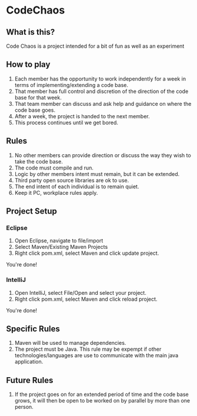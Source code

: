 # CodeChaos
## What is this?
Code Chaos is a project intended for a bit of fun as well as an experiment
## How to play
1. Each member has the opportunity to work independently for a week in terms of implementing/extending a code base. 
2. That member has full control and discretion of the direction of the code base for that week.
3. That team member can discuss and ask help and guidance on where the code base goes.
4. After a week, the project is handed to the next member.
5. This process continues until we get bored.

## Rules
1. No other members can provide direction or discuss the way they wish to take the code base.
2. The code must compile and run.
3. Logic by other members intent must remain, but it can be extended.
4. Third party open source libraries are ok to use.
5. The end intent of each individual is to remain quiet.
6. Keep it PC, workplace rules apply.

## Project Setup
### Eclipse
1. Open Eclipse, navigate to file/import
2. Select Maven/Existing Maven Projects
3. Right click pom.xml, select Maven and click update project.

You're done!
### IntelliJ
1. Open IntelliJ, select File/Open and select your project.
2. Right click pom.xml, select Maven and click reload project.

You're done!

## Specific Rules
1. Maven will be used to manage dependencies.
2. The project must be Java. This rule may be expempt if other technologies/languages are use to communicate with the main java application.

## Future Rules
1. If the project goes on for an extended period of time and the code base grows, it will then be open to be worked on by parallel by more than one person.
